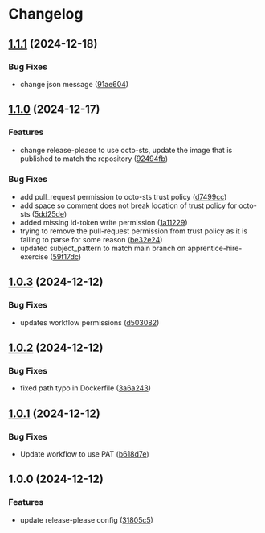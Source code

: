 # Changelog

## [1.1.1](https://github.com/easy-octo/apprentice-hire-exercise/compare/v1.1.0...v1.1.1) (2024-12-18)


### Bug Fixes

* change json message ([91ae604](https://github.com/easy-octo/apprentice-hire-exercise/commit/91ae6041fe69ba6322c8cddaeb7acbfb47ccb26e))

## [1.1.0](https://github.com/easy-octo/apprentice-hire-exercise/compare/v1.0.3...v1.1.0) (2024-12-17)


### Features

* change release-please to use octo-sts, update the image that is published to match the repository ([92494fb](https://github.com/easy-octo/apprentice-hire-exercise/commit/92494fbe6fa0bb1b692f239b6113464a9530d8c7))


### Bug Fixes

* add pull_request permission to octo-sts trust policy ([d7499cc](https://github.com/easy-octo/apprentice-hire-exercise/commit/d7499ccf09d8e627645f3831f3896becf03af28f))
* add space so comment does not break location of trust policy for octo-sts ([5dd25de](https://github.com/easy-octo/apprentice-hire-exercise/commit/5dd25de97ed2a2bd1f06c985358019ff87875f96))
* added missing id-token write permission ([1a11229](https://github.com/easy-octo/apprentice-hire-exercise/commit/1a11229160282a81ab18bbe06fdc8cfc43a2ca5b))
* trying to remove the pull-request permission from trust policy as it is failing to parse for some reason ([be32e24](https://github.com/easy-octo/apprentice-hire-exercise/commit/be32e24124c31522e4bd24ff7b4f0774501be986))
* updated subject_pattern to match main branch on apprentice-hire-exercise ([59f17dc](https://github.com/easy-octo/apprentice-hire-exercise/commit/59f17dcf312e6ded586143de42fad5f6db644ee8))

## [1.0.3](https://github.com/easy-octo/apprentice-hire-exercise/compare/v1.0.2...v1.0.3) (2024-12-12)


### Bug Fixes

* updates workflow permissions ([d503082](https://github.com/easy-octo/apprentice-hire-exercise/commit/d50308254623aafb7476542467aae723758dcab1))

## [1.0.2](https://github.com/easy-octo/apprentice-hire-exercise/compare/v1.0.1...v1.0.2) (2024-12-12)


### Bug Fixes

* fixed path typo in Dockerfile ([3a6a243](https://github.com/easy-octo/apprentice-hire-exercise/commit/3a6a2438c56bbf7d9c3f902d1620c2367b7ef2eb))

## [1.0.1](https://github.com/easy-octo/apprentice-hire-exercise/compare/v1.0.0...v1.0.1) (2024-12-12)


### Bug Fixes

* Update workflow to use PAT ([b618d7e](https://github.com/easy-octo/apprentice-hire-exercise/commit/b618d7e84a070460c7f5ae71e6e262bdd4b94eb0))

## 1.0.0 (2024-12-12)


### Features

* update release-please config ([31805c5](https://github.com/easy-octo/apprentice-hire-exercise/commit/31805c5ec57af7e7a698a21b11306b724e1e295b))

